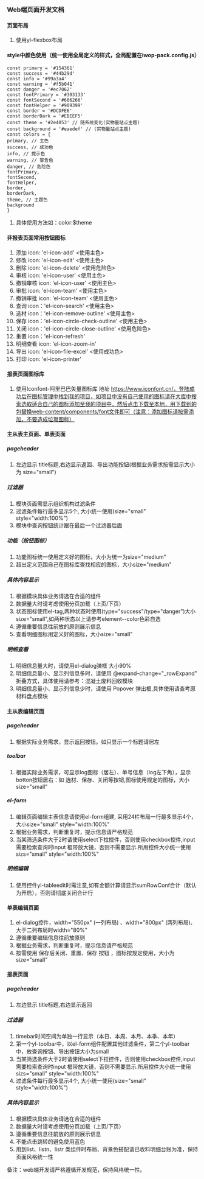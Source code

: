 ### Web端页面开发文档
#### 页面布局
1. 使用yl-flexbox布局

#### style中颜色使用（统一使用全局定义的样式，全局配置在iwop-pack.config.js）
    
    const primary = '#154361'
    const success = '#44b29d'
    const info = '#99a3a4'
    const warning = '#f5b041'
    const danger = '#ec7062'
    const fontPrimary = '#303133'
    const fontSecond = '#606266'
    const fontHelper = '#909399'
    const border = '#DCDFE6'
    const borderDark = '#EBEEF5'
    const theme = '#2e4053' // 随系统变化(实物量站点主题)
    const background = '#eaedef' // (实物量站点主题)
    const colors = {
    primary, // 主色
    success, // 成功色
    info, // 提示色
    warning, // 警告色
    danger, // 危险色
    fontPrimary,
    fontSecond,
    fontHelper,
    border,
    borderDark,
    theme, // 主题色
    background
    }
    
1. 具体使用方法如：color:$theme

#### 非报表页面常用按钮图标
1. 添加  icon: 'el-icon-add'  <使用主色>
2. 修改  icon: 'el-icon-edit'  <使用主色>
3. 删除  icon: 'el-icon-delete' <使用危险色>
4. 审核  icon: 'el-icon-user'  <使用主色>
5. 撤销审核  icon: 'el-icon-user' <使用主色>
6. 审批  icon: 'el-icon-team'  <使用主色>
7. 撤销审批 icon: 'el-icon-team' <使用主色>
8. 查询  icon：'el-icon-search' <使用主色>
9. 选材  icon：'el-icon-remove-outline' <使用主色>
10. 保存  icon：'el-icon-circle-check-outline'  <使用主色>
11. 关闭  icon：'el-icon-circle-close-outline'  <使用危险色>
12. 重置  icon：'el-icon-refresh' 
13. 明细查看 icon: 'el-icon-zoom-in' 
14. 导出 icon: 'el-icon-file-excel' <使用成功色>
15. 打印 icon: 'el-icon-printer'

#### 报表页面图标库
1. 使用Iconfont-阿里巴巴矢量图标库  地址 https://www.iconfont.cn/，登陆成功后在图标管理中找到我的项目，如项目中没有自己使用的图标请在大库中搜索选取适合自己的图标添加至我的项目中，然后点击下载至本地，用下载到的包替换web-content/components/font文件即可（注意：添加图标请按需添加，不要造成垃圾图标）

#### 主从表主页面、单表页面
##### pageheader
1. 左边显示 title标题,右边显示返回、导出功能按钮(根据业务需求按需显示大小为 size="small")
##### 过滤器
1. 模块页面需显示组织机构过滤条件
2. 过滤条件每行最多显示5个, 大小统一使用(size="small" style="width:100%")
3. 模块中查询按钮统计跟在最后一个过滤器后面

##### 功能（按钮图标）
1. 功能图标统一使用定义好的图标，大小为统一为size="medium"
2. 超出定义范围自己在图标库查找相应的图标，大小size="medium"
##### 具体内容显示
1. 根据模块具体业务请选在合适的组件
2. 数据量大时请考虑使用分页加载（上页/下页）
3. 状态图标使用el-tag,两种状态时使用(type="success"/type="danger")大小size="small",如两种状态以上请参考element--color色彩自选
4. 遵循重要信息往前放的原则展示信息
5. 查看明细图标用定义好的图标，大小size="small"

##### 明细查看
1. 明细信息量大时，请使用el-dialog弹框 大小90%
1. 明细信息量小、显示列信息多时，请使用 @expand-change="_rowExpand" 折叠方式，具体使用请参考：混凝土废料回收模块
2. 明细信息量小、显示列信息少时，请使用 Popover 弹出框,具体使用请查考原材料盘点模块
 
#### 主从表编辑页面
 ##### pageheader
1. 根据实际业务需求，显示返回按钮。如只显示一个标题请居左
##### toolbar
1. 根据实际业务需求，可显示log图标（居左）、单号信息（log左下角），显示botton按钮居右：如 选材、保存、关闭等按钮,图标使用规定的图标，大小size="small"
##### el-form
1. 编辑页面编辑主表信息请使用el-form组建, 采用24栏布局一行最多显示4个，大小size="small" style="width:100%"
2. 根据业务需求，判断重复时，提示信息请严格规范
3. 当某筛选条件大于2时请使用select下拉控件，否则使用checkbox控件,input 需要检索查询时input 框带放大镜，否则不需要显示.所用控件大小统一使用sizs="small" style="width:100%"
##### 明细编辑
1. 使用控件yl-tableedit时需注意,如有金额计算请显示sumRowConf合计（默认为开启），否则请彻底关闭合计行

#### 单表编辑页面
1. el-dialog控件，width="550px" (一列布局) 、width="800px" (两列布局)、大于二列布局时width="80%"
2. 遵循重要编辑信息往前放原则
3. 根据业务需求，判断重复时，提示信息请严格规范
4. 按需使用 保存后关闭、重置、保存 按钮 ，图标按规定使用，大小为size="small"

#### 报表页面
##### pageheader
1. 左边显示 title标题,右边显示返回
##### 过滤器
1. timebar时间空间为单独一行显示（本日、本周、本月、本季、本年）
2. 第一个yl-toolbar中，以el-form组件配置其他过滤条件，第二个yl-toolbar中，放查询按钮、导出按钮大小为small
2. 当某筛选条件大于2时请使用select下拉控件，否则使用checkbox控件,input 需要检索查询时input 框带放大镜，否则不需要显示.所用控件大小统一使用sizs="small" style="width:100%"
3. 过滤条件每行最多显示4个, 大小统一使用(size="small" style="width:100%")
##### 具体内容显示
1. 根据模块具体业务请选在合适的组件
2. 数据量大时请考虑使用分页加载（上页/下页）
3. 遵循重要信息往前放的原则展示信息
4. 不能点击跳转的避免使用蓝色
5. 用到list、listn、listr 类组件时布局、背景色搭配请已收料明细台账为准，保持页面风格统一性


备注：web端开发请严格遵循开发规范，保持风格统一性。